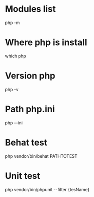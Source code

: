 # Modules list
php -m
# Where php is install
which php
# Version php
php -v
# Path php.ini
php --ini
# Behat test
php vendor/bin/behat  PATHTOTEST
# Unit test 
php vendor/bin/phpunit --filter {tesName}
